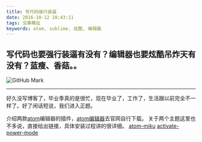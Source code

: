 ```yaml
---
title: 写代码强行装逼
date: 2016-10-12 18:43:11
tags: 没事瞎扯
keywords: atom, sublime, 炫酷, 编辑器
---
```

## 写代码也要强行装逼有没有？编辑器也要炫酷吊炸天有没有？蓝瘦、香菇。。 ##
![GitHub Mark](http://7xkj1z.com1.z0.glb.clouddn.com/%E5%86%99%E4%BB%A3%E7%A0%81%E5%BC%BA%E8%A1%8C%E8%A3%85%E9%80%BC.gif)
<!--more-->

---

好久没写博客了，毕业季真的是很忙，现在毕业了，工作了，生活跟以前完全不一样了。好了闲话短说，我们进入正题。

介绍两款[atom](https://atom.io/)编辑器的插件，[atom编辑器](https://atom.io/)去官网自行下载。
关于两个主题这里也不多说，直接给出链接，具体安装过程讲的很详细。
[atom-miku](https://github.com/sunqibuhuake/atom-miku)
[activate-power-mode](https://atom.io/packages/activate-power-mode)



